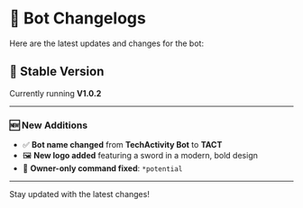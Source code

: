 # 📢 Bot Changelogs

Here are the latest updates and changes for the bot:

## 🚀 Stable Version

Currently running **V1.0.2**

---

### 🆕 New Additions

- ✅ **Bot name changed** from **TechActivity Bot** to **TACT**
- 🖼️ **New logo added** featuring a sword in a modern, bold design
- 🔐 **Owner-only command fixed**: `*potential`  

---

Stay updated with the latest changes!
